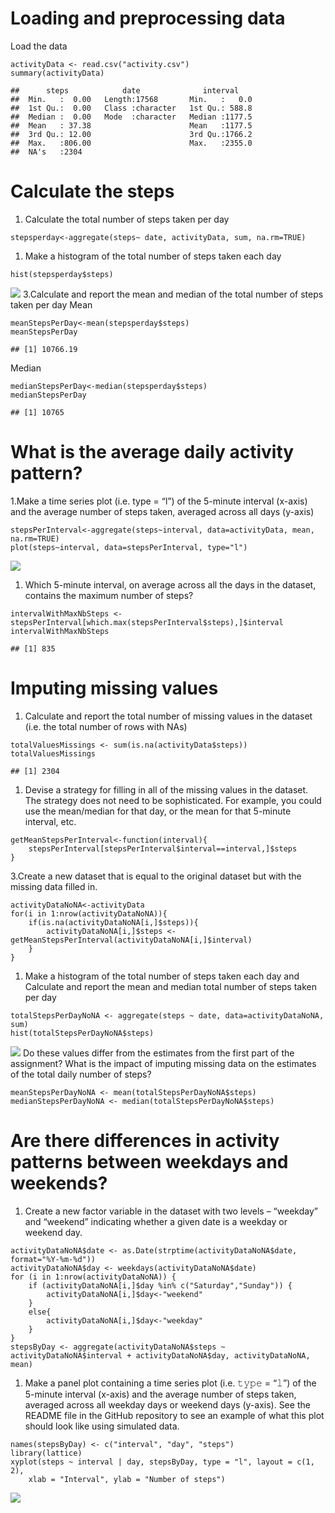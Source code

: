 # Loading and preprocessing data

Load the data

    activityData <- read.csv("activity.csv")
    summary(activityData)

    ##      steps            date              interval     
    ##  Min.   :  0.00   Length:17568       Min.   :   0.0  
    ##  1st Qu.:  0.00   Class :character   1st Qu.: 588.8  
    ##  Median :  0.00   Mode  :character   Median :1177.5  
    ##  Mean   : 37.38                      Mean   :1177.5  
    ##  3rd Qu.: 12.00                      3rd Qu.:1766.2  
    ##  Max.   :806.00                      Max.   :2355.0  
    ##  NA's   :2304

# Calculate the steps

1.  Calculate the total number of steps taken per day

<!-- -->

    stepsperday<-aggregate(steps~ date, activityData, sum, na.rm=TRUE)

1.  Make a histogram of the total number of steps taken each day

<!-- -->

    hist(stepsperday$steps)

![](PA1_template_files/figure-markdown_strict/unnamed-chunk-3-1.png)
3.Calculate and report the mean and median of the total number of steps
taken per day Mean

    meanStepsPerDay<-mean(stepsperday$steps)
    meanStepsPerDay

    ## [1] 10766.19

Median

    medianStepsPerDay<-median(stepsperday$steps)
    medianStepsPerDay

    ## [1] 10765

# What is the average daily activity pattern?

1.Make a time series plot (i.e. type = “l”) of the 5-minute interval
(x-axis) and the average number of steps taken, averaged across all days
(y-axis)

    stepsPerInterval<-aggregate(steps~interval, data=activityData, mean, na.rm=TRUE)
    plot(steps~interval, data=stepsPerInterval, type="l")

![](PA1_template_files/figure-markdown_strict/unnamed-chunk-6-1.png)

1.  Which 5-minute interval, on average across all the days in the
    dataset, contains the maximum number of steps?

<!-- -->

    intervalWithMaxNbSteps <- stepsPerInterval[which.max(stepsPerInterval$steps),]$interval
    intervalWithMaxNbSteps

    ## [1] 835

# Imputing missing values

1.  Calculate and report the total number of missing values in the
    dataset (i.e. the total number of rows with NAs)

<!-- -->

    totalValuesMissings <- sum(is.na(activityData$steps))
    totalValuesMissings

    ## [1] 2304

1.  Devise a strategy for filling in all of the missing values in the
    dataset. The strategy does not need to be sophisticated. For
    example, you could use the mean/median for that day, or the mean for
    that 5-minute interval, etc.

<!-- -->

    getMeanStepsPerInterval<-function(interval){
        stepsPerInterval[stepsPerInterval$interval==interval,]$steps
    }

3.Create a new dataset that is equal to the original dataset but with
the missing data filled in.

    activityDataNoNA<-activityData
    for(i in 1:nrow(activityDataNoNA)){
        if(is.na(activityDataNoNA[i,]$steps)){
            activityDataNoNA[i,]$steps <- getMeanStepsPerInterval(activityDataNoNA[i,]$interval)
        }
    }

1.  Make a histogram of the total number of steps taken each day and
    Calculate and report the mean and median total number of steps taken
    per day

<!-- -->

    totalStepsPerDayNoNA <- aggregate(steps ~ date, data=activityDataNoNA, sum)
    hist(totalStepsPerDayNoNA$steps)

![](PA1_template_files/figure-markdown_strict/unnamed-chunk-11-1.png) Do
these values differ from the estimates from the first part of the
assignment? What is the impact of imputing missing data on the estimates
of the total daily number of steps?

    meanStepsPerDayNoNA <- mean(totalStepsPerDayNoNA$steps)
    medianStepsPerDayNoNA <- median(totalStepsPerDayNoNA$steps)

# Are there differences in activity patterns between weekdays and weekends?

1.  Create a new factor variable in the dataset with two levels –
    “weekday” and “weekend” indicating whether a given date is a weekday
    or weekend day.

<!-- -->

    activityDataNoNA$date <- as.Date(strptime(activityDataNoNA$date, format="%Y-%m-%d"))
    activityDataNoNA$day <- weekdays(activityDataNoNA$date)
    for (i in 1:nrow(activityDataNoNA)) {
        if (activityDataNoNA[i,]$day %in% c("Saturday","Sunday")) {
            activityDataNoNA[i,]$day<-"weekend"
        }
        else{
            activityDataNoNA[i,]$day<-"weekday"
        }
    }
    stepsByDay <- aggregate(activityDataNoNA$steps ~ activityDataNoNA$interval + activityDataNoNA$day, activityDataNoNA, mean)

1.  Make a panel plot containing a time series plot (i.e. 𝚝𝚢𝚙𝚎 = “𝚕”) of
    the 5-minute interval (x-axis) and the average number of steps
    taken, averaged across all weekday days or weekend days (y-axis).
    See the README file in the GitHub repository to see an example of
    what this plot should look like using simulated data.

<!-- -->

    names(stepsByDay) <- c("interval", "day", "steps")
    library(lattice)
    xyplot(steps ~ interval | day, stepsByDay, type = "l", layout = c(1, 2), 
        xlab = "Interval", ylab = "Number of steps")

![](PA1_template_files/figure-markdown_strict/unnamed-chunk-14-1.png)

